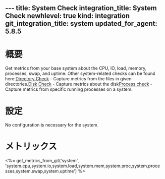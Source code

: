 --- title: System Check integration_title: System Check newhlevel: true kind: integration git_integration_title: system
updated_for_agent: 5.8.5
---
# 概要

Get metrics from your base system about the CPU, IO, load, memory, processes, swap, and uptime. Other system-related checks can be found here:[Directory Check](/integrations/directory) - Capture metrics from the files in given directories.[Disk Check](/integrations/disk) - Capture metrics about the disk[Process check](/integrations/process/) - Capture metrics from specific running processes on a system.

# 設定

No configuration is necessary for the system.

# メトリックス

<%= get_metrics_from_git('system', 'system.cpu,system.io,system.load,system.mem,system.proc,system.processes,system.swap,system.uptime') %>

